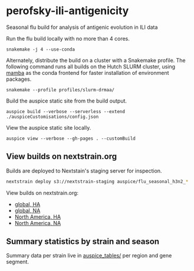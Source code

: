 # perofsky-ili-antigenicity

Seasonal flu build for analysis of antigenic evolution in ILI data

Run the flu build locally with no more than 4 cores.

```
snakemake -j 4 --use-conda
```

Alternately, distribute the build on a cluster with a Snakemake profile.
The following command runs all builds on the Hutch SLURM cluster, using [mamba](https://github.com/mamba-org/mamba) as the conda frontend for faster installation of environment packages.

```
snakemake --profile profiles/slurm-drmaa/
```

Build the auspice static site from the build output.

```
auspice build --verbose --serverless --extend ./auspiceCustomisations/config.json
```

View the auspice static site locally.

```
auspice view --verbose --gh-pages . --customBuild
```

## View builds on nextstrain.org

Builds are deployed to Nextstain's staging server for inspection.

```bash
nextstrain deploy s3://nextstrain-staging auspice/flu_seasonal_h3n2_*
```

View builds on nextstrain.org:

 - [global, HA](https://nextstrain.org/staging/flu/seasonal/h3n2/ha/21y/global)
 - [global, NA](https://nextstrain.org/staging/flu/seasonal/h3n2/na/21y/global)
 - [North America, HA](https://nextstrain.org/staging/flu/seasonal/h3n2/ha/21y/north-america)
 - [North America, NA](https://nextstrain.org/staging/flu/seasonal/h3n2/na/21y/north-america)

## Summary statistics by strain and season

Summary data per strain live in [auspice_tables/](auspice_tables/) per region and gene segment.
